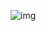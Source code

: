 ![img](https://github.com/shirongzheng/CSC322-Online-Restaurant-Ordering-System/blob/master/GIF/CustomerLogin.gif)
